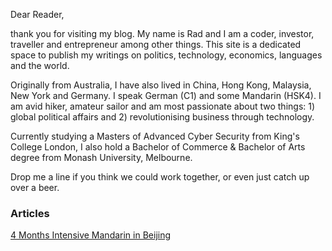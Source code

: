 Dear Reader,

thank you for visiting my blog. My name is Rad and I am a coder, investor, traveller and entrepreneur among other things. This site is a dedicated space to publish my writings on politics, technology, economics, languages and the world. 

Originally from Australia, I have also lived in China, Hong Kong, Malaysia, New York and Germany. I speak German (C1) and some Mandarin (HSK4). I am avid hiker, amateur sailor and am most passionate about two things: 1) global political affairs and 2) revolutionising business through technology. 

Currently studying a Masters of Advanced Cyber Security from King's College London, I also hold a Bachelor of Commerce & Bachelor of Arts degree from Monash University, Melbourne.

Drop me a line if you think we could work together, or even just catch up over a beer.



### Articles

[4 Months Intensive Mandarin in Beijing](https://radleylewis.herokuapp.com/dist/chinese_001.html) 

 

